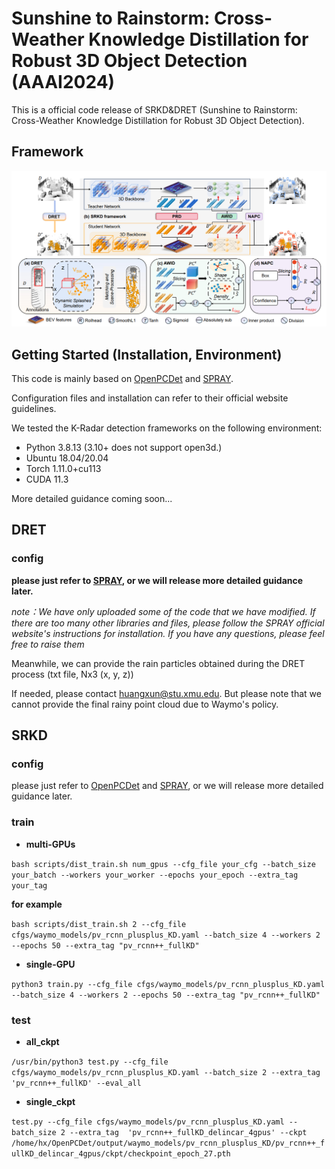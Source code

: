 
# Sunshine to Rainstorm: Cross-Weather Knowledge Distillation for Robust 3D Object Detection (AAAI2024)


This is a official code release of SRKD&DRET (Sunshine to Rainstorm: Cross-Weather Knowledge Distillation for Robust 3D Object Detection). 

## Framework
![image](https://github.com/ylwhxht/SRKD-DRET/blob/main/framework.png?raw=true)

## Getting Started (Installation, Environment)

This code is mainly based on [OpenPCDet](https://github.com/open-mmlab/OpenPCDet) and [SPRAY](https://github.com/Wachemanston/Reconstruction-and-Synthesis-of-Lidar-Point-Clouds-of-Spray).

Configuration files and installation can refer to their official website guidelines.

We tested the K-Radar detection frameworks on the following environment:

* Python 3.8.13 (3.10+ does not support open3d.)
* Ubuntu 18.04/20.04
* Torch 1.11.0+cu113
* CUDA 11.3

More detailed guidance coming soon...

## DRET

### config

**please just refer to [SPRAY](https://github.com/Wachemanston/Reconstruction-and-Synthesis-of-Lidar-Point-Clouds-of-Spray), or we will release more detailed guidance later.**

*note：We have only uploaded some of the code that we have modified. If there are too many other libraries and files, please follow the SPRAY official website's instructions for installation. If you have any questions, please feel free to raise them*


Meanwhile, we can provide the rain particles obtained during the DRET process (txt file, Nx3 (x, y, z))

If needed, please contact huangxun@stu.xmu.edu. But please note that we cannot provide the final rainy point cloud due to Waymo's policy.


## SRKD

### config

please just refer to [OpenPCDet](https://github.com/open-mmlab/OpenPCDet) and [SPRAY](https://github.com/Wachemanston/Reconstruction-and-Synthesis-of-Lidar-Point-Clouds-of-Spray), or we will release more detailed guidance later.

###  train
* **multi-GPUs**

`bash scripts/dist_train.sh num_gpus --cfg_file your_cfg --batch_size your_batch --workers your_worker --epochs your_epoch --extra_tag your_tag`

**for example**

`bash scripts/dist_train.sh 2 --cfg_file cfgs/waymo_models/pv_rcnn_plusplus_KD.yaml --batch_size 4 --workers 2 --epochs 50 --extra_tag "pv_rcnn++_fullKD"`

* **single-GPU**


`python3 train.py --cfg_file cfgs/waymo_models/pv_rcnn_plusplus_KD.yaml --batch_size 4 --workers 2 --epochs 50 --extra_tag "pv_rcnn++_fullKD"`

### test
* **all_ckpt**


`/usr/bin/python3 test.py --cfg_file cfgs/waymo_models/pv_rcnn_plusplus_KD.yaml --batch_size 2 --extra_tag 'pv_rcnn++_fullKD' --eval_all`

* **single_ckpt**

 
`test.py --cfg_file cfgs/waymo_models/pv_rcnn_plusplus_KD.yaml --batch_size 2 --extra_tag  'pv_rcnn++_fullKD_delincar_4gpus' --ckpt /home/hx/OpenPCDet/output/waymo_models/pv_rcnn_plusplus_KD/pv_rcnn++_fullKD_delincar_4gpus/ckpt/checkpoint_epoch_27.pth`
